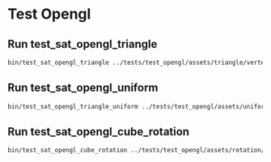 # Test Opengl

## Run test_sat_opengl_triangle

```bash
bin/test_sat_opengl_triangle ../tests/test_opengl/assets/triangle/vertex.shader ../tests/test_opengl/assets/triangle/fragment.shader
```

## Run test_sat_opengl_uniform

```bash
bin/test_sat_opengl_triangle_uniform ../tests/test_opengl/assets/uniform/vertex.shader ../tests/test_opengl/assets/uniform/fragment.shader
```

## Run test_sat_opengl_cube_rotation

```bash
bin/test_sat_opengl_cube_rotation ../tests/test_opengl/assets/rotation/vertex.shader ../tests/test_opengl/assets/rotation/fragment.shader ../tests/test_opengl/assets/images/container.jpg ../tests/test_opengl/assets/images/awesomeface.png
```